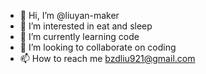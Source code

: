 - 👋 Hi, I’m @liuyan-maker
- 👀 I’m interested in eat and sleep
- 🌱 I’m currently learning code
- 💞️ I’m looking to collaborate on coding
- 📫 How to reach me bzdliu921@gmail.com

<!---
liuyan-maker/liuyan-maker is a ✨ special ✨ repository because its `README.md` (this file) appears on your GitHub profile.
You can click the Preview link to take a look at your changes.
--->
